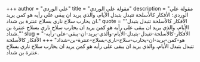 +++
author = "علي الوردي"
title = "مقولة علي الوردي"
description = "مقولة علي الوردي: الأفكار كالأسلحة تتبدل بتبدل الأيام، والذي يريد ان يبقى على رأيه هو كمن يريد ان يحارب سلاح ناري بسلاح عنترة بن شداد."
quote = '''الأفكار كالأسلحة تتبدل بتبدل الأيام، والذي يريد ان يبقى على رأيه هو كمن يريد ان يحارب سلاح ناري بسلاح عنترة بن شداد.'''
slug = "الأفكار-كالأسلحة-تتبدل-بتبدل-الأيام-والذي-يريد-ان-يبقى-على-رأيه-هو-كمن-يريد-ان-يحارب-سلاح-ناري-بسلاح-عنترة-بن-شداد"
+++
الأفكار كالأسلحة تتبدل بتبدل الأيام، والذي يريد ان يبقى على رأيه هو كمن يريد ان يحارب سلاح ناري بسلاح عنترة بن شداد.
